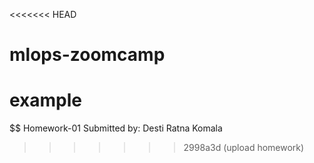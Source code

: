 <<<<<<< HEAD
# mlops-zoomcamp

example
=======

$$ Homework-01
Submitted by: Desti Ratna Komala

>>>>>>> 2998a3d (upload homework)
